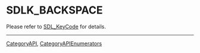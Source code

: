 # SDLK_BACKSPACE

Please refer to [SDL_KeyCode](SDL_KeyCode) for details.

----
[CategoryAPI](CategoryAPI), [CategoryAPIEnumerators](CategoryAPIEnumerators)

